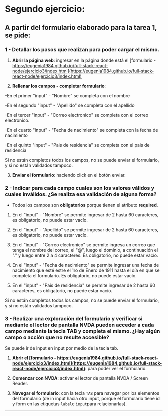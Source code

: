 # Segundo ejercicio: 

## A partir del formulario elaborado para la tarea 1, se pide:

### 1 - Detallar los pasos que realizan para poder cargar el mismo.

1. **Abrir la página web**: ingresar en la página donde está el [formulario - https://eugenia1984.github.io/full-stack-react-node/ejercicio3/index.html](https://eugenia1984.github.io/full-stack-react-node/ejercicio3/index.html)

2. **Rellenar los campos - completar formulario**:

-En el primer "input" - "Nombre" se completa con el nombre

-En el segundo "input" - "Apellido" se completa con el apellido

-En el tercer "input" - "Correo electronico" se completa con el correo electronico.

-En el cuarto "input" - "Fecha de nacimiento" se completa con la fecha de nacimiento

-En el quinto "input" - "Pais de residencia" se completa con el pais de residencia

Si no están completos todos los campos, no se puede enviar el formulario, y si no están validados tampoco.

3. **Enviar el formulario**: haciendo click en el botón enviar.

### 2 - Indicar para cada campo cuales son los valores válidos y cuales inválidos. ¿Se realiza esa validación de alguna forma?

- Todos los campos son **obligatorios** porque tienen el atributo **required**.

1. En el "input" - "Nombre" se permite ingresar de 2 hasta 60 caracteres, es obligatorio, no puede estar vacío.

2. En el "input" - "Apellido" se permite ingresar de 2 hasta 60 caracteres, es obligatorio, no puede estar vacío.

3. En el "input" - "Correo electronico" se permite ingresa un correo que tenga el nombre del correo, el "@", luego el dominio, a continuación el "." y luego entre 2 a 4 caracteres. Es obligatorio, no puede estar vacío.

4. En el "input" - "Fecha de nacimiento" se permite ingresar una fecha de nacimiento que esté estre el 1ro de Enero de 1911 hasta el día en que se completa el formulario. Es obligatorio, no puede estar vacío.

6. En el "input" - "Pais de residencia" se permite ingresar de 2 hasta 60 caracteres, es obligatorio, no puede estar vacío.

Si no están completos todos los campos, no se puede enviar el formulario, y si no están validados tampoco.


### 3 - Realizar una exploración del formulario y verificar si mediante el lector de pantalla NVDA pueden acceder a cada campo mediante la tecla TAB y completa el mismo. ¿Hay algún campo o acción que no resulte accesible?


Se puede ir de input en input por medio de la tecla tab.

1. **Abrir el [formulario - https://eugenia1984.github.io/full-stack-react-node/ejercicio3/index.html](https://eugenia1984.github.io/full-stack-react-node/ejercicio3/index.html)**: para poder ver el formulario.

2. **Comenzar con NVDA**: activar el lector de pantalla NVDA / Screen Reader.

3. **Navegar el formulario**: con la tecla `TAB` para navegar por los elementos del formulario (de in input hacia otro input, porque el formulario tiene id y form en las etiquetas `label`e `input`para relacionarlas). 


---
